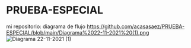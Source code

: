# PRUEBA-ESPECIAL
mi repositorio:
diagrama de flujo
https://github.com/acasasaez/PRUEBA-ESPECIAL/blob/main/Diagrama%2022-11-2021%20(1).png
![Diagrama 22-11-2021 (1)](https://user-images.githubusercontent.com/91721826/143014589-e04961cc-9d06-406b-b08d-038ed1944849.png)
